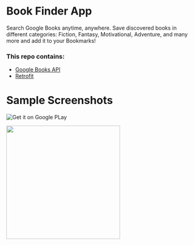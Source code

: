 # Book Finder App

Search Google Books anytime, anywhere. Save discovered books in different categories: Fiction, Fantasy, Motivational, Adventure, and many more and add it to your Bookmarks!

### This repo contains:
* [Google Books API](https://developers.google.com/books/docs/v1/reference/volumes)
* [Retrofit](https://github.com/square/retrofit)

# Sample Screenshots

![Get it on Google PLay](https://github.com/bevcastillo/android-bookfinder/blob/master/app/src/main/res/drawable/wolf_books_screenshot.png)

[<img src="https://github.com/bevcastillo/android-bookfinder/blob/master/app/src/main/res/drawable/google_play_badge.png" width="300">](https://play.google.com/store/apps/details?id=com.bevstudio.wolfbooksapp)